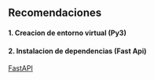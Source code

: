 ## Recomendaciones


####  1. Creacion de entorno virtual (Py3)

####  2. Instalacion de dependencias (Fast Api)

[FastAPI](https://fastapi.tiangolo.com/virtual-environments/#create-a-virtual-environment/)


